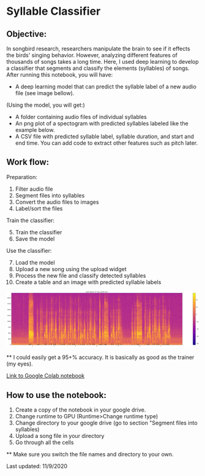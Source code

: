 # Syllable Classifier


## Objective:
In songbird research, researchers manipulate the brain to see if it effects the birds' singing behavior. However, analyzing different features of thousands of songs takes a long time. Here, I used deep learning to develop a classifier that segments and classify the elements (syllables) of songs.
After running this notebook, you will have:

*  A deep learning model that can predict the syllable label of a new audio file (see image bellow).

(Using the model, you will get:)

*  A folder containing audio files of individual syllables
*  An png plot of a spectogram with predicted syllables labeled like the example below.
*  A CSV file with predicted syllable label, syllable duration, and start and end time. You can add code to extract other features such as pitch later.


## Work flow:

Preparation:

1.   Filter audio file
2.   Segment files into syllables
3.   Convert the audio files to images
4.   Label/sort the files

Train the classifier:

5.   Train the classifier
6.   Save the model

Use the classifier:

7.   Load the model
8.   Upload a new song using the upload widget
9.   Process the new file and classify detected syllables
10.   Create a table and an image with predicted syllable labels



![image](https://github.com/maayaikeda/syllable_classifier/blob/main/images/Unknown-2.png)

** I could easily get a 95+% accuracy. It is basically as good as the trainer (my eyes).

[Link to Google Colab notebook](https://colab.research.google.com/drive/1iOrfKuesu-pDgTeEipsfHE2Mj9W-M4Mk?usp=sharing)

## How to use the notebook:
1.  Create a copy of the notebook in your google drive.
2.  Change runtime to GPU (Runtime>Change runtime type)
3.  Change directory to your google drive (go to section "Segment files into syllables)
4.  Upload a song file in your directory
5.  Go through all the cells


** Make sure you switch the file names and directory to your own.

Last updated: 11/9/2020
